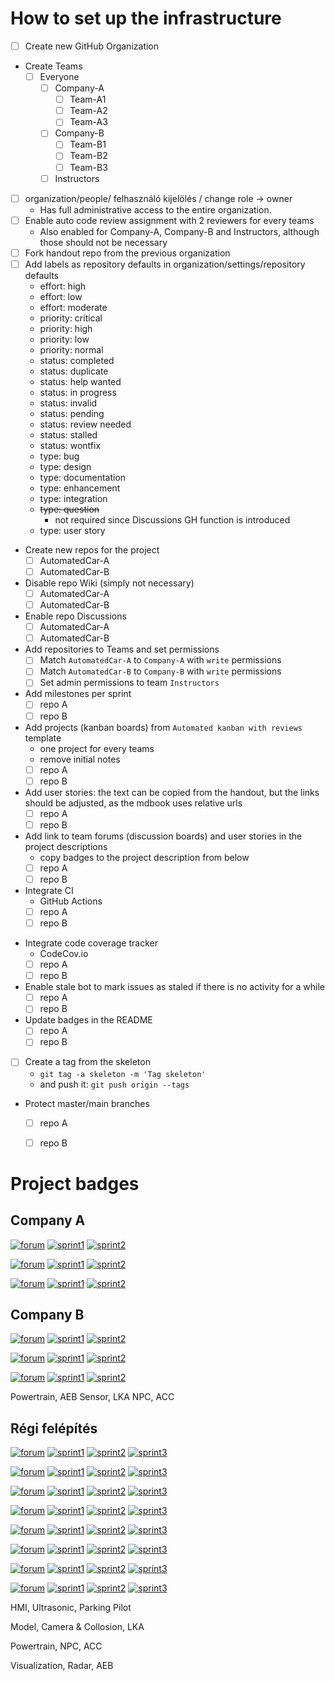 # How to set up the infrastructure

- [ ] Create new GitHub Organization
- Create Teams
    - [ ] Everyone
        - [ ] Company-A
            - [ ] Team-A1
            - [ ] Team-A2
            - [ ] Team-A3
        - [ ] Company-B
            - [ ] Team-B1
            - [ ] Team-B2
            - [ ] Team-B3
        - [ ] Instructors
- [ ] organization/people/ felhasználó kijelölés / change role -> owner
    - Has full administrative access to the entire organization.
- [ ] Enable auto code review assignment with 2 reviewers for every teams
    - Also enabled for Company-A, Company-B and Instructors, although those should not be necessary
- [ ] Fork handout repo from the previous organization
- [ ] Add labels as repository defaults in organization/settings/repository defaults
    - effort: high
    - effort: low
    - effort: moderate
    - priority: critical
    - priority: high
    - priority: low
    - priority: normal
    - status: completed
    - status: duplicate
    - status: help wanted
    - status: in progress
    - status: invalid
    - status: pending
    - status: review needed
    - status: stalled
    - status: wontfix
    - type: bug
    - type: design
    - type: documentation
    - type: enhancement
    - type: integration
    - ~~type: question~~
        - not required since Discussions GH function is introduced
    - type: user story
- Create new repos for the project
    - [ ] AutomatedCar-A
    - [ ] AutomatedCar-B
- Disable repo Wiki (simply not necessary)
    - [ ] AutomatedCar-A
    - [ ] AutomatedCar-B
- Enable repo Discussions
    - [ ] AutomatedCar-A
    - [ ] AutomatedCar-B
- Add repositories to Teams and set permissions
    - [ ] Match `AutomatedCar-A` to `Company-A` with `write` permissions
    - [ ] Match `AutomatedCar-B` to `Company-B` with `write` permissions
    - [ ] Set admin permissions to team `Instructors`
- Add milestones per sprint
    - [ ] repo A
    - [ ] repo B
- Add projects (kanban boards) from `Automated kanban with reviews` template
    - one project for every teams
    - remove initial notes
    - [ ] repo A
    - [ ] repo B
- Add user stories: the text can be copied from the handout, but the links should be adjusted, as the mdbook uses relative urls
    - [ ] repo A
    - [ ] repo B
- Add link to team forums (discussion boards) and user stories in the project descriptions
  - copy badges to the project description from below
  - [ ] repo A
  - [ ] repo B
- Integrate CI
    - GitHub Actions
    - [ ] repo A
    - [ ] repo B
<!-- - Integrate static code analyzer
    - CodeFactor.io
    - [ ] repo A
    - [ ] repo B -->
- Integrate code coverage tracker
    - CodeCov.io
    - [ ] repo A
    - [ ] repo B
- Enable stale bot to mark issues as staled if there is no activity for a while
    - [ ] repo A
    - [ ] repo B
- Update badges in the README
    - [ ] repo A
    - [ ] repo B
- [ ] Create a tag from the skeleton
    - `git tag -a skeleton -m 'Tag skeleton'`
    -  and push it: `git push origin --tags`
<!-- - Create team branches
    - `git checkout -b TeamA1`
    - `git push origin TeamA1`
    - [ ] repo A
    - [ ] repo B -->
- Protect master/main branches
    - [ ] repo A
    - [ ] repo B


# Project badges

## Company A

[![forum](https://img.shields.io/badge/forum-Team%20A1-65C1A2.svg)](https://github.com/orgs/szfmv2022-Tavasz/teams/team-a1)
[![sprint1](https://img.shields.io/badge/sprint1-Powertrain-BBE9FA.svg)](https://github.com/szfmv2022-Tavasz/AutomatedCar-A/issues/1)
[![sprint2](https://img.shields.io/badge/sprint2-AEB-FFC0CB.svg)](https://github.com/szfmv2022-Tavasz/AutomatedCar-A/issues/4)

[![forum](https://img.shields.io/badge/forum-Team%20A2-F98B60.svg)](https://github.com/orgs/szfmv2022-Tavasz/teams/team-a2)
[![sprint1](https://img.shields.io/badge/sprint1-Sensor-BBE9FA.svg)](https://github.com/szfmv2022-Tavasz/AutomatedCar-A/issues/2)
[![sprint2](https://img.shields.io/badge/sprint2-LKA-FFC0CB.svg)](https://github.com/szfmv2022-Tavasz/AutomatedCar-A/issues/5)

[![forum](https://img.shields.io/badge/forum-Team%20A3-8B9DC9.svg)](https://github.com/orgs/szfmv2022-Tavasz/teams/team-a3)
[![sprint1](https://img.shields.io/badge/sprint1-NPC-BBE9FA.svg)](https://github.com/szfmv2022-Tavasz/AutomatedCar-A/issues/3)
[![sprint2](https://img.shields.io/badge/sprint2-ACC-FFC0CB.svg)](https://github.com/szfmv2022-Tavasz/AutomatedCar-A/issues/6)

## Company B

[![forum](https://img.shields.io/badge/forum-Team%20A1-65C1A2.svg)](https://github.com/orgs/szfmv2022-Tavasz/teams/team-b1)
[![sprint1](https://img.shields.io/badge/sprint1-Powertrain-BBE9FA.svg)](https://github.com/szfmv2022-Tavasz/AutomatedCar-B/issues/1)
[![sprint2](https://img.shields.io/badge/sprint2-AEB-FFC0CB.svg)](https://github.com/szfmv2022-Tavasz/AutomatedCar-B/issues/4)

[![forum](https://img.shields.io/badge/forum-Team%20A2-F98B60.svg)](https://github.com/orgs/szfmv2022-Tavasz/teams/team-b2)
[![sprint1](https://img.shields.io/badge/sprint1-Sensor-BBE9FA.svg)](https://github.com/szfmv2022-Tavasz/AutomatedCar-B/issues/2)
[![sprint2](https://img.shields.io/badge/sprint2-LKA-FFC0CB.svg)](https://github.com/szfmv2022-Tavasz/AutomatedCar-B/issues/5)

[![forum](https://img.shields.io/badge/forum-Team%20A3-8B9DC9.svg)](https://github.com/orgs/szfmv2022-Tavasz/teams/team-b3)
[![sprint1](https://img.shields.io/badge/sprint1-NPC-BBE9FA.svg)](https://github.com/szfmv2022-Tavasz/AutomatedCar-B/issues/3)
[![sprint2](https://img.shields.io/badge/sprint2-ACC-FFC0CB.svg)](https://github.com/szfmv2022-Tavasz/AutomatedCar-B/issues/6)

Powertrain, AEB
Sensor, LKA
NPC, ACC

## Régi felépítés

[![forum](https://img.shields.io/badge/forum-Team%20A1-65C1A2.svg)](https://github.com/orgs/szfmv2021-Tavasz/teams/team-a1)
[![sprint1](https://img.shields.io/badge/sprint1-HMI-BBE9FA.svg)](https://github.com/SzFMV2021-Tavasz/AutomatedCar-A/issues/1)
[![sprint2](https://img.shields.io/badge/sprint2-Ultrasonic-FFC0CB.svg)](https://github.com/SzFMV2021-Tavasz/AutomatedCar-A/issues/5)
[![sprint3](https://img.shields.io/badge/sprint3-Parking%20Pilot-FFC864.svg)](https://github.com/SzFMV2021-Tavasz/AutomatedCar-A/issues/9)

[![forum](https://img.shields.io/badge/forum-Team%20A2-F98B60.svg)](https://github.com/orgs/szfmv2021-Tavasz/teams/team-a2)
[![sprint1](https://img.shields.io/badge/sprint1-Model-BBE9FA.svg)](https://github.com/SzFMV2021-Tavasz/AutomatedCar-A/issues/2)
[![sprint2](https://img.shields.io/badge/sprint2-Camera%20&%20Collosion-FFC0CB.svg)](https://github.com/SzFMV2021-Tavasz/AutomatedCar-A/issues/6)
[![sprint3](https://img.shields.io/badge/sprint3-Lane%20Keeping%20Assistant-FFC864.svg)](https://github.com/SzFMV2021-Tavasz/AutomatedCar-A/issues/10)

[![forum](https://img.shields.io/badge/forum-Team%20A3-8B9DC9.svg)](https://github.com/orgs/szfmv2021-Tavasz/teams/team-a3)
[![sprint1](https://img.shields.io/badge/sprint1-Powertrain-BBE9FA.svg)](https://github.com/SzFMV2021-Tavasz/AutomatedCar-A/issues/3)
[![sprint2](https://img.shields.io/badge/sprint2-NPC-FFC0CB.svg)](https://github.com/SzFMV2021-Tavasz/AutomatedCar-A/issues/7)
[![sprint3](https://img.shields.io/badge/sprint3-Adaptive%20Cruise%20Control-FFC864.svg)](https://github.com/SzFMV2021-Tavasz/AutomatedCar-A/issues/11)

[![forum](https://img.shields.io/badge/forum-Team%20A4-E589C1.svg)](https://github.com/orgs/szfmv2021-Tavasz/teams/team-a4)
[![sprint1](https://img.shields.io/badge/sprint1-Visualization-BBE9FA.svg)](https://github.com/SzFMV2021-Tavasz/AutomatedCar-A/issues/4)
[![sprint2](https://img.shields.io/badge/sprint2-Radar-FFC0CB.svg)](https://github.com/SzFMV2021-Tavasz/AutomatedCar-A/issues/8)
[![sprint3](https://img.shields.io/badge/sprint3-Automatic%20Emergency%20Braking-FFC864.svg)](https://github.com/SzFMV2021-Tavasz/AutomatedCar-A/issues/12)


[![forum](https://img.shields.io/badge/forum-Team%20B1-A6D751.svg)](https://github.com/orgs/szfmv2021-Tavasz/teams/team-b1)
[![sprint1](https://img.shields.io/badge/sprint1-HMI-BBE9FA.svg)](https://github.com/SzFMV2021-Tavasz/AutomatedCar-B/issues/1)
[![sprint2](https://img.shields.io/badge/sprint2-Ultrasonic-FFC0CB.svg)](https://github.com/SzFMV2021-Tavasz/AutomatedCar-B/issues/5)
[![sprint3](https://img.shields.io/badge/sprint3-Parking%20Pilot-FFC864.svg)](https://github.com/SzFMV2021-Tavasz/AutomatedCar-B/issues/9)

[![forum](https://img.shields.io/badge/forum-Team%20B2-FFD92E.svg)](https://github.com/orgs/szfmv2021-Tavasz/teams/team-b2)
[![sprint1](https://img.shields.io/badge/sprint1-Model-BBE9FA.svg)](https://github.com/SzFMV2021-Tavasz/AutomatedCar-B/issues/2)
[![sprint2](https://img.shields.io/badge/sprint2-Camera%20&%20Collosion-FFC0CB.svg)](https://github.com/SzFMV2021-Tavasz/AutomatedCar-B/issues/6)
[![sprint3](https://img.shields.io/badge/sprint3-Lane%20Keeping%20Assistant-FFC864.svg)](https://github.com/SzFMV2021-Tavasz/AutomatedCar-B/issues/10)

[![forum](https://img.shields.io/badge/forum-Team%20B3-E3C294.svg)](https://github.com/orgs/szfmv2021-Tavasz/teams/team-b3)
[![sprint1](https://img.shields.io/badge/sprint1-Powertrain-BBE9FA.svg)](https://github.com/SzFMV2021-Tavasz/AutomatedCar-B/issues/3)
[![sprint2](https://img.shields.io/badge/sprint2-NPC-FFC0CB.svg)](https://github.com/SzFMV2021-Tavasz/AutomatedCar-B/issues/7)
[![sprint3](https://img.shields.io/badge/sprint3-Adaptive%20Cruise%20Control-FFC864.svg)](https://github.com/SzFMV2021-Tavasz/AutomatedCar-B/issues/11)

[![forum](https://img.shields.io/badge/forum-Team%20B4-B3B3B3.svg)](https://github.com/orgs/szfmv2021-Tavasz/teams/team-b4)
[![sprint1](https://img.shields.io/badge/sprint1-Visualization-BBE9FA.svg)](https://github.com/SzFMV2021-Tavasz/AutomatedCar-B/issues/4)
[![sprint2](https://img.shields.io/badge/sprint2-Radar-FFC0CB.svg)](https://github.com/SzFMV2021-Tavasz/AutomatedCar-B/issues/8)
[![sprint3](https://img.shields.io/badge/sprint3-Automatic%20Emergency%20Braking-FFC864.svg)](https://github.com/SzFMV2021-Tavasz/AutomatedCar-B/issues/12)


HMI, Ultrasonic, Parking Pilot

Model, Camera & Collosion, LKA

Powertrain, NPC, ACC

Visualization, Radar, AEB

